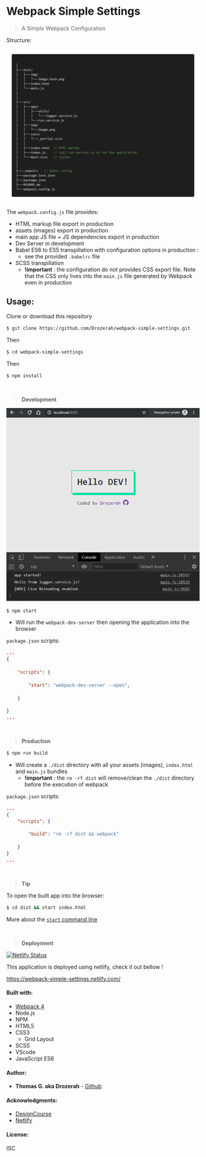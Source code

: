 # Webpack Simple Settings

> A Simple Webpack Configuration

Structure:

![structure](https://raw.githubusercontent.com/Drozerah/MyGitHubStorage/master/img/webpack-simple-settings/tree-structure.png)

The `webpack.config.js` file provides: 

- HTML markup file export in production
- assets (images) export in production
- main app JS file + JS dependencies export in production
- Dev Server in development
- Babel ES6 to ES5 transpillation with configuration options in production :
    - see the provided `.babelrc` file
- SCSS transpillation
    - __!important__ : the configuration do not provides CSS export file. Note that the CSS only lives into the `main.js` file generated by Webpack even in production

## Usage:

Clone or download this repository
````bash
$ git clone https://github.com/Drozerah/webpack-simple-settings.git
````
Then
````bash
$ cd webpack-simple-settings
````
Then
````bash
$ npm install
````
<br>

> __Development__

![structure](https://raw.githubusercontent.com/Drozerah/MyGitHubStorage/master/img/webpack-simple-settings/app.png)

````bash
$ npm start
````
- Will run the `webpack-dev-server` then opening the application into the browser

`package.json` scripts:
````json
...
{

    "scripts": {

        "start": "webpack-dev-server --open",

    }

}
...
````
<br>

> __Production__

````bash
$ npm run build
````
- Will create a `./dist` directory with all your assets (images), `index.html` and `main.js` bundles
    - __!important__ : the `rm -rf dist` will remove/clean the `./dist` directory before the execution of webpack

`package.json` scripts:
````json
...
{
    "scripts": {

        "build": "rm -rf dist && webpack"

    }
}
...
````
<br>

> __Tip__

To open the built app into the browser:

````bash
$ cd dist && start index.html
````
More about the [`start` command line](https://dwheeler.com/essays/open-files-urls.html)

<br>

> __Deployment__ 

[![Netlify Status](https://api.netlify.com/api/v1/badges/ab5fd59e-47ca-4903-8ec2-ab2c0ee37f4c/deploy-status)](https://app.netlify.com/sites/webpack-simple-settings/deploys)

This application is deployed using netlify, check it out bellow !

https://webpack-simple-settings.netlify.com/

#### Built with:

- [Webpack 4](https://webpack.js.org/)
- Node.js
- NPM
- HTML5
- CSS3
    - Grid Layout
- SCSS
- VScode
- JavaScript ES6

#### Author:

* **Thomas G. aka Drozerah** - [Github](https://github.com/Drozerah)

#### Acknowledgments:

- [DesignCourse](https://www.youtube.com/watch?v=TzdEpgONurw&t=114s)
- [Netlify](https://app.netlify.com)



#### License:

ISC





